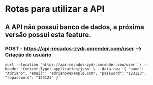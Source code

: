 # Rotas para utilizar a API

## A API não possui banco de dados, a próxima versão possui esta feature.

### POST - https://api-recados-zydr.onrender.com/user --> Criação de usuário
`curl --location 'https://api-recados-zydr.onrender.com/user' \
--header 'Content-Type: application/json' \
--data-raw '{
    "name": "Adriano",
    "email": "adriano@example.com",
    "password": "123123",
    "repassword": "123123"
}'`

